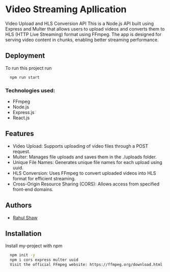 
# Video Streaming Apllication

Video Upload and HLS Conversion API
This is a Node.js API built using Express and Multer that allows users to upload videos and converts them to HLS (HTTP Live Streaming) format using FFmpeg. The app is designed for serving video content in chunks, enabling better streaming performance.


## Deployment

To run this project run

```bash
  npm run start
```

### Technologies used:
- FFmpeg
- Node.js
- Express.js
- React.js

## Features


- Video Upload: Supports uploading of video files through a POST request.
- Multer: Manages file uploads and saves them in the ./uploads folder.
-  Unique File Names: Generates unique file names for each upload using uuid.
-  HLS Conversion: Uses FFmpeg to convert uploaded videos into HLS format for efficient streaming.
-  Cross-Origin Resource Sharing (CORS): Allows access from specified front-end domains.



## Authors

- [Rahul Shaw](https://github.com/RahulKGEC)


## Installation

Install my-project with npm

```bash
  npm init -y
  npm i cors express multer uuid
  Visit the official FFmpeg website: https://ffmpeg.org/download.html
```
    
